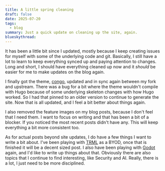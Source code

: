 ```yaml
---
title: A little spring cleaning
draft: false
date: 2025-07-20
tags:
  - blog
summary: Just a quick update on cleaning up the site, again.
blueskythread: 
---
```

It has been a little bit since I updated, mostly because I keep creating issues for myself with some of the underlying code and git. Basically, I still have a lot to learn to keep everything synced up and paying attention to changes. Long and short, I should have everything cleaned up now and it *should* be easier for me to make updates on the blog again.

I finally got the theme, [congo](https://github.com/jpanther/congo), updated and in sync again between my fork and upstream. There was a bug for a bit where the theme wouldn't compile with Hugo because of some underlying skeleton changes with how Hugo worked. So I had that pinned to an older version to continue to generate the site. Now that is all updated, and I feel a bit better about things again.

I also removed the feature images on my blog posts, because I don't feel that I need them. I want to focus on writing and that has been a bit of a blocker. If you noticed the most recent posts didn't have any. This will keep everything a bit more consistent too.

As for actual posts beyond site updates, I do have a few things I want to write a bit about. I've been playing with [TRML](https://usetrmnl.com) as a BYOD, once that is finished it will be a decent sized post. I also have been playing with [Godot](https://godotengine.org) again, and I'd like to write up things about that. Obviously there are also topics that I continue to find interesting, like Security and AI. Really, there is a lot, I just need to be more disciplined. 